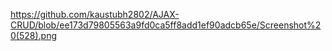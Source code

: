 https://github.com/kaustubh2802/AJAX-CRUD/blob/ee173d79805563a9fd0ca5ff8add1ef90adcb65e/Screenshot%20(528).png
